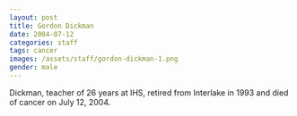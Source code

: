 ```yaml
---
layout: post
title: Gordon Dickman
date: 2004-07-12
categories: staff
tags: cancer
images: /assets/staff/gordon-dickman-1.png
gender: male
---
```

Dickman, teacher of 26 years at IHS, retired from Interlake in 1993 and died of cancer on July 12, 2004.
